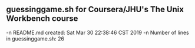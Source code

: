 ## guessinggame.sh for Coursera/JHU's The Unix Workbench course

-n README.md created: 
Sat Mar 30 22:38:46 CST 2019
-n 
Number of lines in guessinggame.sh: 
      26
